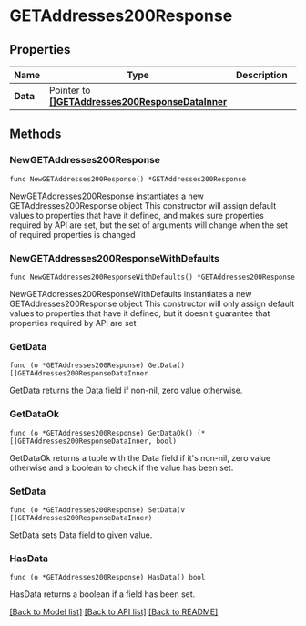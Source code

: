 # GETAddresses200Response

## Properties

Name | Type | Description | Notes
------------ | ------------- | ------------- | -------------
**Data** | Pointer to [**[]GETAddresses200ResponseDataInner**](GETAddresses200ResponseDataInner.md) |  | [optional] 

## Methods

### NewGETAddresses200Response

`func NewGETAddresses200Response() *GETAddresses200Response`

NewGETAddresses200Response instantiates a new GETAddresses200Response object
This constructor will assign default values to properties that have it defined,
and makes sure properties required by API are set, but the set of arguments
will change when the set of required properties is changed

### NewGETAddresses200ResponseWithDefaults

`func NewGETAddresses200ResponseWithDefaults() *GETAddresses200Response`

NewGETAddresses200ResponseWithDefaults instantiates a new GETAddresses200Response object
This constructor will only assign default values to properties that have it defined,
but it doesn't guarantee that properties required by API are set

### GetData

`func (o *GETAddresses200Response) GetData() []GETAddresses200ResponseDataInner`

GetData returns the Data field if non-nil, zero value otherwise.

### GetDataOk

`func (o *GETAddresses200Response) GetDataOk() (*[]GETAddresses200ResponseDataInner, bool)`

GetDataOk returns a tuple with the Data field if it's non-nil, zero value otherwise
and a boolean to check if the value has been set.

### SetData

`func (o *GETAddresses200Response) SetData(v []GETAddresses200ResponseDataInner)`

SetData sets Data field to given value.

### HasData

`func (o *GETAddresses200Response) HasData() bool`

HasData returns a boolean if a field has been set.


[[Back to Model list]](../README.md#documentation-for-models) [[Back to API list]](../README.md#documentation-for-api-endpoints) [[Back to README]](../README.md)


